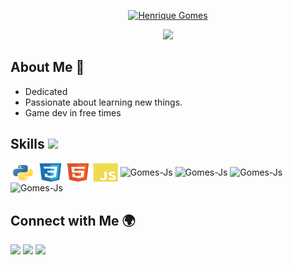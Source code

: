 
<p align="center">
  <a href="https://github.com/Henrique-Gomesz">
    <img src="https://cdn.discordapp.com/attachments/296798533355569162/1197027967981850744/Novo_Projeto.png?ex=65b9c62b&is=65a7512b&hm=3b124688afe2f19a042158895c711c6bf89348b0b6e271322c8f8c1f442c8037&" alt="Henrique Gomes" /> 
  </a> 
  
</p>
<p align="center">
  <!-- Typing SVG by DenverCoder1 - https://github.com/DenverCoder1/readme-typing-svg -->
  <a href="https://github.com/Henrique-Gomesz">
    <img src="https://readme-typing-svg.demolab.com/?lines=Full-stack%20web%20and%20app%20developer;Always%20learning%20new%20things&font=Fira%20Code&center=true&width=440&height=45&color=00E447&vCenter=true&pause=1000&size=22" /></a>
</p>

## About Me 🚀
- Dedicated
- Passionate about learning new things.
- Game dev in free times

## Skills <img src="https://media.giphy.com/media/WUlplcMpOCEmTGBtBW/giphy.gif" width="40">
<div style="display: inline_block">
  <img align="center" alt="Gomes-Python" height="30" width="40" src="https://raw.githubusercontent.com/devicons/devicon/master/icons/python/python-original.svg">
  <img align="center" alt="Gomes-CSS" height="30" width="40" src="https://raw.githubusercontent.com/devicons/devicon/master/icons/css3/css3-original.svg">
  <img align="center" alt="Gomes-HTML" height="30" width="40" src="https://raw.githubusercontent.com/devicons/devicon/master/icons/html5/html5-original.svg">
  <img align="center" alt="Gomes-Js" height="30" width="40" src="https://raw.githubusercontent.com/devicons/devicon/master/icons/javascript/javascript-plain.svg">
  <img align="center" alt="Gomes-Js" height="30" width="40" src="https://cdn.worldvectorlogo.com/logos/react-2.svg">
  <img align="center" alt="Gomes-Js" height="30" width="40" src="https://cdn-icons-png.flaticon.com/512/226/226777.png">
  <img align="center" alt="Gomes-Js" height="40" width="40" src="https://cdn-icons-png.flaticon.com/512/5968/5968381.png">
  <img align="center" alt="Gomes-Js" height="40" width="40" src="https://img.icons8.com/?size=256&id=hsPbhkOH4FMe&format=png">
<div> 

## Connect with Me 🌍

  <div> 
  <a href="https://instagram.com/henriquegomesj_" target="_blank"><img src="https://img.shields.io/badge/-Instagram-%23E4405F?style=for-the-badge&logo=instagram&logoColor=white" target="_blank"></a>
    <a href="https://twitter.com/HGomesj" target="_blank"><img src="https://img.shields.io/badge/Twitter-1DA1F2?style=for-the-badge&logo=twitter&logoColor=white" target="_blank"></a> 
 	<a href="https://www.twitch.tv/henriquegomesx" target="_blank"><img src="https://img.shields.io/badge/Twitch-9146FF?style=for-the-badge&logo=twitch&logoColor=white" target="_blank"></a>
 </div>


  
  

